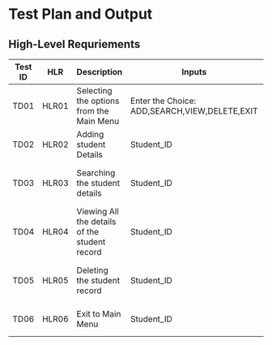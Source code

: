 # **Test Plan and Output**

## High-Level Requriements

|Test ID| HLR | Description| Inputs|Expected O/P | Actual O/P|
--- | --- | --- | --- | --- | --- |
|TD01|HLR01|Selecting the options from the Main Menu|Enter the Choice: ADD,SEARCH,VIEW,DELETE,EXIT|Contents of menu Displayed Successfully|Contents of menu Displayed Successfully|
|TD02|HLR02|Adding student Details|Student_ID|Added Record Succesfully|Add the record of the student|
|TD03|HLR03|Searching the student details|Student_ID|Searched the Record successfully|Search a particular student's record|
|TD04|HLR04|Viewing All the details of the student record|Student_ID|Viewed All the records Successfully|View all saved student's record |
|TD05|HLR05|Deleting the student record|Student_ID|Student Record Deleted Successfully|Delete the specified student's record|
|TD06|HLR06|Exit to Main Menu|Student_ID| Successfully Returned to Main Menu|Return to the main menu|








